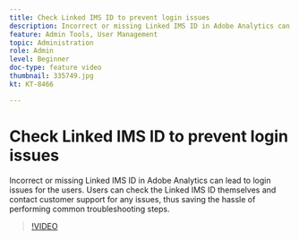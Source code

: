 ```yaml
---
title: Check Linked IMS ID to prevent login issues
description: Incorrect or missing Linked IMS ID in Adobe Analytics can lead to login issues for the users. Users can check the Linked IMS ID themselves and contact customer support for any issues, thus saving the hassle of performing common troubleshooting steps.
feature: Admin Tools, User Management
topic: Administration
role: Admin
level: Beginner
doc-type: feature video
thumbnail: 335749.jpg
kt: KT-8466

---
```

# Check Linked IMS ID to prevent login issues
Incorrect or missing Linked IMS ID in Adobe Analytics can lead to login issues for the users. Users can check the Linked IMS ID themselves and contact customer support for any issues, thus saving the hassle of performing common troubleshooting steps.


>[!VIDEO](https://publish.tv.adobe.com/bucket/1/category/5571/video/335749/)
